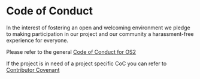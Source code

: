 # Code of Conduct

In the interest of fostering an open and welcoming environment we pledge to making participation in our project and our community a harassment-free experience for everyone.

Please refer to the general [Code of Conduct for OS2](https://os2.eu/side/code-conduct)

If the project is in need of a project specific CoC you can refer to [Contributor Covenant](https://www.contributor-covenant.org/)